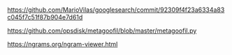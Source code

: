 # 


https://github.com/MarioVilas/googlesearch/commit/92309f4f23a6334a83c045f7c51f87b904e7d61d

https://github.com/opsdisk/metagoofil/blob/master/metagoofil.py


https://ngrams.org/ngram-viewer.html
